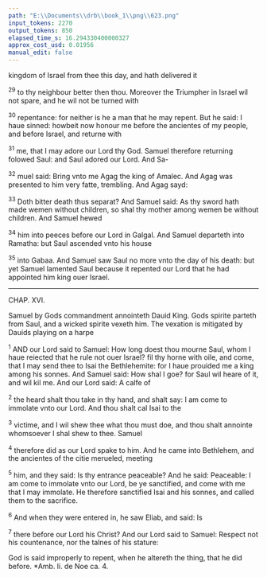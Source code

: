```yaml
---
path: "E:\\Documents\\drb\\book_1\\png\\623.png"
input_tokens: 2270
output_tokens: 850
elapsed_time_s: 16.294330400000327
approx_cost_usd: 0.01956
manual_edit: false
---
```

kingdom of Israel from thee this day, and hath delivered it

<sup>29</sup> to thy neighbour better then thou. Moreover the Triumpher in Israel wil not spare, and he wil not be turned with

<sup>30</sup> repentance: for neither is he a man that he may repent. But he said: I haue sinned: howbeit now honour me before the ancientes of my people, and before Israel, and returne with

<sup>31</sup> me, that I may adore our Lord thy God. Samuel therefore returning folowed Saul: and Saul adored our Lord. And Sa-

<sup>32</sup> muel said: Bring vnto me Agag the king of Amalec. And Agag was presented to him very fatte, trembling. And Agag sayd:

<sup>33</sup> Doth bitter death thus separat? And Samuel said: As thy sword hath made wemen without children, so shal thy mother among wemen be without children. And Samuel hewed

<sup>34</sup> him into peeces before our Lord in Galgal. And Samuel departeth into Ramatha: but Saul ascended vnto his house

<sup>35</sup> into Gabaa. And Samuel saw Saul no more vnto the day of his death: but yet Samuel lamented Saul because it repented our Lord that he had appointed him king ouer Israel.

<hr>

CHAP. XVI.

Samuel by Gods commandment annointeth Dauid King. Gods spirite parteth from Saul, and a wicked spirite vexeth him. The vexation is mitigated by Dauids playing on a harpe

<sup>1</sup> AND our Lord said to Samuel: How long doest thou mourne Saul, whom I haue reiected that he rule not ouer Israel? fil thy horne with oile, and come, that I may send thee to Isai the Bethlehemite: for I haue prouided me a king among his sonnes. And Samuel said: How shal I goe? for Saul wil heare of it, and wil kil me. And our Lord said: A calfe of

<sup>2</sup> the heard shalt thou take in thy hand, and shalt say: I am come to immolate vnto our Lord. And thou shalt cal Isai to the

<sup>3</sup> victime, and I wil shew thee what thou must doe, and thou shalt annointe whomsoever I shal shew to thee. Samuel

<sup>4</sup> therefore did as our Lord spake to him. And he came into Bethlehem, and the ancientes of the citie merueled, meeting

<sup>5</sup> him, and they said: Is thy entrance peaceable? And he said: Peaceable: I am come to immolate vnto our Lord, be ye sanctified, and come with me that I may immolate. He therefore sanctified Isai and his sonnes, and called them to the sacrifice.

<sup>6</sup> And when they were entered in, he saw Eliab, and said: Is

<sup>7</sup> there before our Lord his Christ? And our Lord said to Samuel: Respect not his countenance, nor the talnes of his stature:

<aside>God is said improperly to repent, when he altereth the thing, that he did before. *Amb. li. de Noe ca. 4.</aside>

[^1]: The third part. Dauids annointing, his vertues, and persecution.